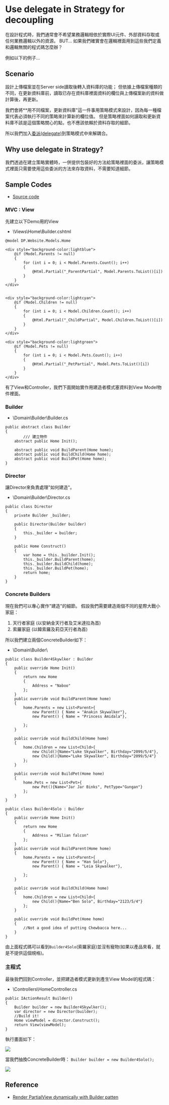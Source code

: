 # Use delegate in Strategy for decoupling

在設計程式時，我們通常會不希望業務邏輯相依於實際UI元件、外部資料存取或任何業務邏輯以外的資源。
BUT... 如果我們確實會在邏輯裡面用到這些我們定義和邏輯無關的程式碼怎麼辦？

例如以下的例子...

## Scenario

設計上傳檔案並在Server side讀取後轉入資料庫的功能；
但依據上傳檔案種類的不同，在更新資料庫前，讀取已存在資料庫裡面資料的欄位與上傳檔案新的資料做計算後，再更新。

我們會將**用不同檔案，更新資料庫"這一件事用策略模式來設計，因為每一種檔案代表必須執行不同的策略來計算新的欄位值。
但是策略裡面如何讀取和更新資料庫不該是這個策略關心的點，也不應該依賴於資料存取的細節。

所以我們加入[委派(delegate)](https://docs.microsoft.com/zh-tw/dotnet/csharp/programming-guide/delegates/using-delegates)到策略模式中來解耦合。

## Why use delegate in Strategy?

我們透過在建立策略實體時，一併提供包裝好的方法給策略裡面的委派，讓策略模式裡面只需要使用這些委派的方法來存取資料，不需要知道細節。


## Sample Codes

- [Source code](https://github.com/KarateJB/DesignPattern.Sample/tree/master/CSharp/DP.Website)


### MVC : View

先建立以下Demo用的View


* \Views\Home\Builder.cshtml
```
@model DP.Website.Models.Home

<div style="background-color:lightblue">
    @if (Model.Parents != null)
    {
        for (int i = 0; i < Model.Parents.Count(); i++)
        {
            @Html.Partial("_ParentPartial", Model.Parents.ToList()[i])
        }
    }
</div>


<div style="background-color:lightcyan">
    @if (Model.Children != null)
    {
        for (int i = 0; i < Model.Children.Count(); i++)
        {
            @Html.Partial("_ChildPartial", Model.Children.ToList()[i])
        }
    }
</div>

<div style="background-color:lightgreen">
    @if (Model.Pets != null)
    {
        for (int i = 0; i < Model.Pets.Count(); i++)
        {
            @Html.Partial("_PetPartial", Model.Pets.ToList()[i])
        }
    }
</div>
```


有了View和Controller，我們下面開始實作用建造者模式塞資料到View Model物件裡面。

### Builder

* \Domain\Builder\Builder.cs 
```
public abstract class Builder
{
        /// 建立物件
    abstract public Home Init();

    abstract public void BuildParent(Home home);
    abstract public void BuildChild(Home home);
    abstract public void BuildPet(Home home);
}
```

### Director

讓Director來負責處理"如何建造"。

* \Domain\Builder\Director.cs 
```
public class Director
{
    private Builder _builder;

    public Director(Builder builder)
    {
        this._builder = builder;
    }

    public Home Construct()
    {
        var home = this._builder.Init();
        this._builder.BuildParent(home);
        this._builder.BuildChild(home);
        this._builder.BuildPet(home);
        return home;
    }
}
```

### Concrete Builders

現在我們可以專心實作"建造"的細節。
假設我們需要建造兩個不同的星際大戰小家庭：
1. 天行者家庭 (以安納金天行者及艾米達拉為首)
2. 索羅家庭 (以韓索羅及莉亞天行者為首)

所以我們建立兩個ConcreteBuilder如下：

* \Domain\Builder\
```
public class Builder4Skywlker : Builder
{
    public override Home Init()
    {
        return new Home
        {
            Address = "Naboo"
        };
    }
    public override void BuildParent(Home home)
    {
        home.Parents = new List<Parent>{
            new Parent() { Name = "Anakin Skywalker"},
            new Parent() { Name = "Princess Amidala"},

        };
    }

    public override void BuildChild(Home home)
    {
        home.Children = new List<Child>{
            new Child(){Name="Luke Skywalker", Birthday="2099/5/4"},
            new Child(){Name="Luke Skywalker", Birthday="2099/5/4"}
        };
    }

    public override void BuildPet(Home home)
    {
        home.Pets = new List<Pet>{
            new Pet(){Name="Jar Jar Binks", PetType="Gungan"}    
        };
    }
}

public class Builder4Solo : Builder
{
    public override Home Init()
    {
        return new Home
        {
            Address = "Milian falcon"
        };
    }
    public override void BuildParent(Home home)
    {
        home.Parents = new List<Parent>{
            new Parent() { Name = "Han Solo"},
            new Parent() { Name = "Leia Skywalker"},

        };
    }

    public override void BuildChild(Home home)
    {
        home.Children = new List<Child>{
            new Child(){Name="Ben Solo", Birthday="2123/5/4"}
        };
    }

    public override void BuildPet(Home home)
    { 
        //Not a good idea of putting Chewbacca here...
    }
}
```

由上面程式碼可以看到`Builder4Solo`(索羅家庭)並沒有寵物(如果以產品來看，就是不提供這個規格)。


### 主程式

最後我們回到Controller，並把建造者模式更新到產生View Model的程式碼：

* \Controllers\HomeController.cs
```
public IActionResult Builder()
{
    Builder builder = new Builder4Skywlker();
    var director = new Director(builder);
    //Build it!
    Home viewModel = director.Construct();
    return View(viewModel);
}
```


執行畫面如下：

![](https://1.bp.blogspot.com/-z4wt0mn0jDA/WlnR04f_TfI/AAAAAAAAFsM/D3_sNf6s4CgvtsX6l_kVOQ_t7xdVM7MqACLcBGAs/s1600/skywalker.png)


當我們抽換ConcreteBuilder時：
`Builder builder = new Builder4Solo();`

![](https://3.bp.blogspot.com/-dqJgO-OP3tU/WlnR0zhaztI/AAAAAAAAFsQ/lVXYqC7ReZY3stBIsakfNDcvYMJEkpMugCLcBGAs/s1600/solo.png)



## Reference
- [Render PartialView dynamically with Builder patten](http://karatejb.blogspot.tw/2014/11/rendor-partialview-dynamically-with.html)
